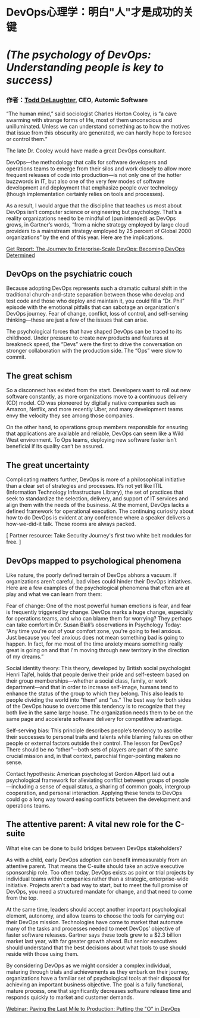 # DevOps心理学：明白"人"才是成功的关键
_(The psychology of DevOps: Understanding people is key to success)_
===
### 作者：[Todd DeLaughter](https://techbeacon.com/contributors/todd-delaughter), CEO, Automic Software

“The human mind,” said sociologist Charles Horton Cooley, is “a cave swarming with strange forms of life, most of them unconscious and unilluminated. Unless we can understand something as to how the motives that issue from this obscurity are generated, we can hardly hope to foresee or control them.”

The late Dr. Cooley would have made a great DevOps consultant.

DevOps—the methodology that calls for software developers and operations teams to emerge from their silos and work closely to allow more frequent releases of code into production—is not only one of the hotter buzzwords in IT, but also one of the very few modes of software development and deployment that emphasize people over technology (though implementation certainly relies on tools and processes).

As a result, I would argue that the discipline that teaches us most about DevOps isn’t computer science or engineering but psychology. That’s a reality organizations need to be mindful of (pun intended) as DevOps grows, in Gartner’s words, “from a niche strategy employed by large cloud providers to a mainstream strategy employed by 25 percent of Global 2000 organizations” by the end of this year. Here are the implications.

[ Get Report: The Journey to Enterprise‐Scale DevOps: Becoming DevOps Determined ](https://www.microfocus.com/en-us/assets/application-delivery-management/the-journey-to-becoming-devops-determined?utm_campaign=00134846)

## DevOps on the psychiatric couch
Because adopting DevOps represents such a dramatic cultural shift in the traditional church-and-state separation between those who develop and test code and those who deploy and maintain it, you could fill a “Dr. Phil” episode with the emotional pitfalls that can sabotage an organization's DevOps journey. Fear of change, conflict, loss of control, and self-serving thinking—these are just a few of the issues that can arise.

The psychological forces that have shaped DevOps can be traced to its childhood. Under pressure to create new products and features at breakneck speed, the “Devs” were the first to drive the conversation on stronger collaboration with the production side. The “Ops” were slow to commit.

## The great schism
So a disconnect has existed from the start. Developers want to roll out new software constantly, as more organizations move to a continuous delivery (CD) model. CD was pioneered by digitally native companies such as Amazon, Netflix, and more recently Uber, and many development teams envy the velocity they see among those companies.

On the other hand, to operations group members responsible for ensuring that applications are available and reliable, DevOps can seem like a Wild West environment. To Ops teams, deploying new software faster isn’t beneficial if its quality can’t be assured. 

## The great uncertainty
Complicating matters further, DevOps is more of a philosophical initiative than a clear set of strategies and processes. It’s not yet like ITIL (Information Technology Infrastructure Library), the set of practices that seek to standardize the selection, delivery, and support of IT services and align them with the needs of the business. At the moment, DevOps lacks a defined framework for operational execution. The continuing curiosity about how to do DevOps is evident at any conference where a speaker delivers a how-we-did-it talk. Those rooms are always packed.

[ Partner resource: Take Security Journey's first two white belt modules for free. ]

## DevOps mapped to psychological phenomena
Like nature, the poorly defined terrain of DevOps abhors a vacuum. If organizations aren’t careful, bad vibes could hinder their DevOps initiatives. Here are a few examples of the psychological phenomena that often are at play and what we can learn from them:

Fear of change: One of the most powerful human emotions is fear, and fear is frequently triggered by change. DevOps marks a huge change, especially for operations teams, and who can blame them for worrying? They perhaps can take comfort in Dr. Susan Biali’s observations in Psychology Today: “Any time you're out of your comfort zone, you're going to feel anxious. Just because you feel anxious does not mean something bad is going to happen. In fact, for me most of the time anxiety means something really great is going on and that I'm moving through new territory in the direction of my dreams.”

Social identity theory: This theory, developed by British social psychologist Henri Tajfel, holds that people derive their pride and self-esteem based on their group memberships—whether a social class, family, or work department—and that in order to increase self-image, humans tend to enhance the status of the group to which they belong. This also leads to people dividing the world into “them” and “us.” The best way for both sides of the DevOps house to overcome this tendency is to recognize that they both live in the same large house. The organization needs them to be on the same page and accelerate software delivery for competitive advantage.

Self-serving bias: This principle describes people’s tendency to ascribe their successes to personal traits and talents while blaming failures on other people or external factors outside their control. The lesson for DevOps? There should be no “other”—both sets of players are part of the same crucial mission and, in that context, parochial finger-pointing makes no sense.

Contact hypothesis: American psychologist Gordon Allport laid out a psychological framework for alleviating conflict between groups of people—including a sense of equal status, a sharing of common goals, intergroup cooperation, and personal interaction. Applying these tenets to DevOps could go a long way toward easing conflicts between the development and operations teams.

## The attentive parent: A vital new role for the C-suite
What else can be done to build bridges between DevOps stakeholders?

As with a child, early DevOps adoption can benefit immeasurably from an attentive parent. That means the C-suite should take an active executive sponsorship role. Too often today, DevOps exists as point or trial projects by individual teams within companies rather than a strategic, enterprise-wide initiative. Projects aren’t a bad way to start, but to meet the full promise of DevOps, you need a structured mandate for change, and that need to come from the top.

At the same time, leaders should accept another important psychological element, autonomy, and allow teams to choose the tools for carrying out their DevOps mission. Technologies have come to market that automate many of the tasks and processes needed to meet DevOps’ objective of faster software releases. Gartner says these tools grew to a $2.3 billion market last year, with far greater growth ahead. But senior executives should understand that the best decisions about what tools to use should reside with those using them.

By considering DevOps as we might consider a complex individual, maturing through trials and achievements as they embark on their journey, organizations have a familiar set of psychological tools at their disposal for achieving an important business objective. The goal is a fully functional, mature process, one that significantly decreases software release time and responds quickly to market and customer demands.

[ Webinar: Paving the Last Mile to Production: Putting the "O" in DevOps ](https://www.brighttalk.com/webcast/8743/353110?utm_source=TechBeaconl&utm_medium=web&utm_content=micro%20focus&utm_campaign=webcasts-search-results-feed)
